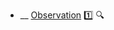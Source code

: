 * __ [Observation](./requirements/observation) :one: <trigger for="pop:title-preview">:mag:</trigger>


<popover id="pop:title-preview" title=":mag: Observation" placement="right">
  <div slot="content">
    <include src=".\preview.md" />
  </div>
</popover>
